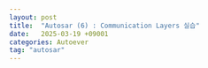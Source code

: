 ```yaml
---
layout: post
title:  "Autosar (6) : Communication Layers 실습"
date:   2025-03-19 +09001
categories: Autoever
tag: "autosar"
---
```



